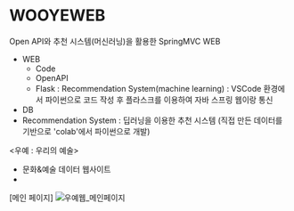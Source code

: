 # WOOYEWEB
Open API와 추천 시스템(머신러닝)을 활용한 SpringMVC WEB
* WEB
  - Code
  - OpenAPI
  - Flask : Recommendation System(machine learning) : VSCode 환경에서 파이썬으로 코드 작성 후 플라스크를 이용하여 자바 스프링 웹이랑 통신
* DB
* Recommendation System : 딥러닝을 이용한 추천 시스템 (직접 만든 데이터를 기반으로 'colab'에서 파이썬으로 개발)

<우예 : 우리의 예술>
- 문화&예술 데이터 웹사이트
-

[메인 페이지]
![우예웹_메인페이지](https://user-images.githubusercontent.com/116962624/200186464-c68380ac-b387-4ebe-b56a-fcf95eef0933.jpeg)
